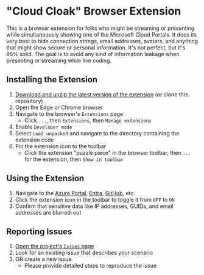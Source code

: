 # "Cloud Cloak" Browser Extension

This is a browser extension for folks who might be streaming or presenting while simultaneously showing one of the Microsoft Cloud Portals. It does its very best to hide connection strings, email addresses, avatars, and anything that might show secure or personal information. It's not perfect, but it's 95% solid. The goal is to avoid any kind of information leakage when presenting or streaming while live coding.

## Installing the Extension

1. [Download and unzip the latest version of the extension](https://github.com/microsoft/azurecloak/archive/refs/heads/main.zip) (or clone this repository)
2. Open the Edge or Chrome browser
3. Navigate to the browser's `Extensions` page
   - Click `...`, then `Extensions`, then `Manage extensions`
4. Enable `Developer mode`
5. Select `Load unpacked` and navigate to the directory containing the extension code
6. Pin the extension icon to the toolbar
   - Click the extension "puzzle piece" in the browser toolbar, then `...` for the extension, then `Show in toolbar`

## Using the Extension

1. Navigate to the [Azure Portal](https://portal.azure.com/), [Entra](https://entra.microsoft.com), [GitHub](https://github.com), etc.
2. Click the extension icon in the toolbar to toggle it from `OFF` to `ON`
3. Confirm that sensitive data like IP addresses, GUIDs, and email addresses are blurred-out

## Reporting Issues

1. [Open the project's `Issues` page](https://github.com/microsoft/azurecloak/issues)
2. Look for an existing issue that describes your scenario
3. OR create a new issue
   - Please provide detailed steps to reproduce the issue
